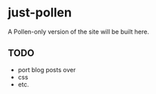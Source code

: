 # just-pollen

A Pollen-only version of the site will be built here.

## TODO

- port blog posts over
- css
- etc.
